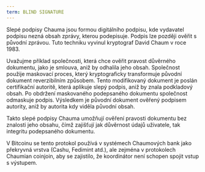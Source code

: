 ```yaml
---
term: BLIND SIGNATURE
---
```


Slepé podpisy Chauma jsou formou digitálního podpisu, kde vydavatel podpisu nezná obsah zprávy, kterou podepisuje. Podpis lze později ověřit s původní zprávou. Tuto techniku vyvinul kryptograf David Chaum v roce 1983.

Uvažujme příklad společnosti, která chce ověřit pravost důvěrného dokumentu, jako je smlouva, aniž by odhalila jeho obsah. Společnost použije maskovací proces, který kryptograficky transformuje původní dokument reverzibilním způsobem. Tento modifikovaný dokument je poslán certifikační autoritě, která aplikuje slepý podpis, aniž by znala podkladový obsah. Po obdržení maskovaného podepsaného dokumentu společnost odmaskuje podpis. Výsledkem je původní dokument ověřený podpisem autority, aniž by autorita kdy viděla původní obsah.

Takto slepé podpisy Chauma umožňují ověření pravosti dokumentu bez znalosti jeho obsahu, čímž zajišťují jak důvěrnost údajů uživatele, tak integritu podepsaného dokumentu.

V Bitcoinu se tento protokol používá v systémech Chaumových bank jako překryvná vrstva (Cashu, Fedimint atd.), ale zejména v protokolech Chaumian coinjoin, aby se zajistilo, že koordinátor není schopen spojit vstup s výstupem.